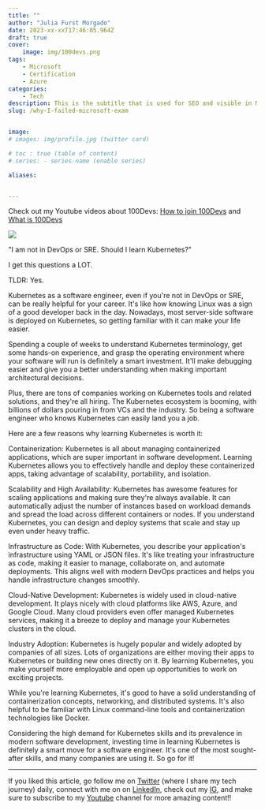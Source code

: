 ```yaml
---
title: ""
author: "Julia Furst Morgado"
date: 2023-xx-xxT17:46:05.964Z
draft: true
cover:
    image: img/100devs.png
tags: 
    - Microsoft
    - Certification
    - Azure
categories: 
    - Tech
description: This is the subtitle that is used for SEO and visible in Medium and Hashnode posts.
slug: /why-I-failed-microsoft-exam


image: 
# images: img/profile.jpg (twitter card)

# toc : true (table of content)
# series: - series-name (enable series)

aliases:


---
```


Check out my Youtube videos about 100Devs: [How to join 100Devs](https://www.youtube.com/watch?v=MhUAKpF47GU) and [What is 100Devs](https://www.youtube.com/watch?v=HHAXlDu49rE)

![](https://blog-imgs-23.s3.amazonaws.com/iam-iamic.png)


"I am not in DevOps or SRE. Should I learn Kubernetes?"


I get this questions a LOT.


TLDR: Yes.


Kubernetes as a software engineer, even if you're not in DevOps or SRE, can be really helpful for your career. It's like how knowing Linux was a sign of a good developer back in the day. Nowadays, most server-side software is deployed on Kubernetes, so getting familiar with it can make your life easier.


Spending a couple of weeks to understand Kubernetes terminology, get some hands-on experience, and grasp the operating environment where your software will run is definitely a smart investment. It'll make debugging easier and give you a better understanding when making important architectural decisions.


Plus, there are tons of companies working on Kubernetes tools and related solutions, and they're all hiring. The Kubernetes ecosystem is booming, with billions of dollars pouring in from VCs and the industry. So being a software engineer who knows Kubernetes can easily land you a job.


Here are a few reasons why learning Kubernetes is worth it:


Containerization: Kubernetes is all about managing containerized applications, which are super important in software development. Learning Kubernetes allows you to effectively handle and deploy these containerized apps, taking advantage of scalability, portability, and isolation.


Scalability and High Availability: Kubernetes has awesome features for scaling applications and making sure they're always available. It can automatically adjust the number of instances based on workload demands and spread the load across different containers or nodes. If you understand Kubernetes, you can design and deploy systems that scale and stay up even under heavy traffic.


Infrastructure as Code: With Kubernetes, you describe your application's infrastructure using YAML or JSON files. It's like treating your infrastructure as code, making it easier to manage, collaborate on, and automate deployments. This aligns well with modern DevOps practices and helps you handle infrastructure changes smoothly.


Cloud-Native Development: Kubernetes is widely used in cloud-native development. It plays nicely with cloud platforms like AWS, Azure, and Google Cloud. Many cloud providers even offer managed Kubernetes services, making it a breeze to deploy and manage your Kubernetes clusters in the cloud.


Industry Adoption: Kubernetes is hugely popular and widely adopted by companies of all sizes. Lots of organizations are either moving their apps to Kubernetes or building new ones directly on it. By learning Kubernetes, you make yourself more employable and open up opportunities to work on exciting projects.


While you're learning Kubernetes, it's good to have a solid understanding of containerization concepts, networking, and distributed systems. It's also helpful to be familiar with Linux command-line tools and containerization technologies like Docker.


Considering the high demand for Kubernetes skills and its prevalence in modern software development, investing time in learning Kubernetes is definitely a smart move for a software engineer. It's one of the most sought-after skills, and many companies are using it. So go for it! 


***
If you liked this article, go follow me on [Twitter](https://twitter.com/juliafmorgado) (where I share my tech journey) daily, connect with me on on [LinkedIn](https://www.linkedin.com/in/juliafmorgado/), check out my [IG](https://www.instagram.com/juliafmorgado/), and make sure to subscribe to my [Youtube](https://www.youtube.com/c/JuliaFMorgado) channel for more amazing content!!
